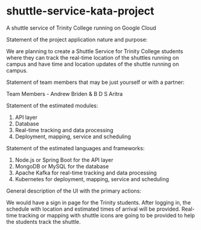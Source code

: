 # shuttle-service-kata-project
A shuttle service of Trinity College running on Google Cloud


Statement of the project application nature and purpose:

We are planning to create a Shuttle Service for Trinity College students where they can track the real-time location of the shuttles running on campus and have time and location updates of the shuttle running on campus. 

Statement of team members that may be just yourself or with a partner:

Team Members - Andrew Briden & B D S Aritra

Statement of the estimated modules:

1) API layer
2) Database
3) Real-time tracking and data processing
4) Deployment, mapping, service and scheduling

Statement of the estimated languages and frameworks:

1) Node.js or Spring Boot for the API layer
2) MongoDB or MySQL for the database
3) Apache Kafka for real-time tracking and data processing
4) Kubernetes for deployment, mapping, service and scheduling

General description of the UI with the primary actions:

We would have a sign in page for the Trinity students. After logging in, the schedule with location and estimated times of arrival will be provided. Real-time tracking or mapping with shuttle icons are going to be provided to help the students track the shuttle. 

